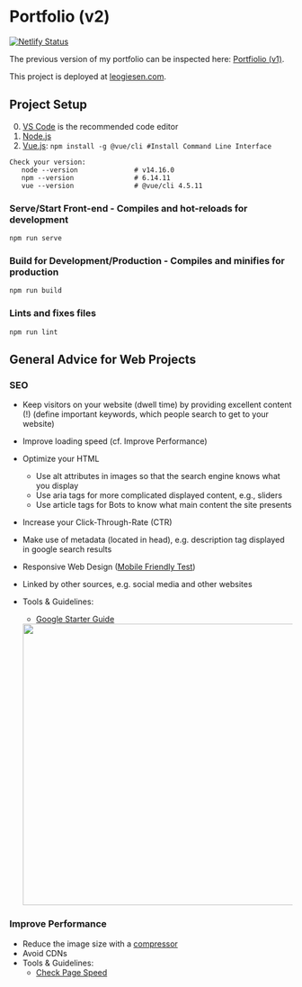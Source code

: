 # Portfolio (v2)

[![Netlify Status](https://api.netlify.com/api/v1/badges/56383890-7eca-4786-9aad-0d4d3cfcc507/deploy-status)](https://app.netlify.com/sites/giesen/deploys)

The previous version of my portfolio can be inspected here: [Portfiolio (v1)](https://github.com/lgiesen/portfolio-v1).

This project is deployed at [leogiesen.com](https://leogiesen.com).

## Project Setup

0. [VS Code](https://code.visualstudio.com "VS Code") is the recommended code editor
1. [Node.js](https://nodejs.org/en/download/ "Node 14.15.1")
1. [Vue.js](https://v3.vuejs.org/guide/installation.html#cli): `npm install -g @vue/cli #Install Command Line Interface`

```
Check your version:
   node --version              # v14.16.0
   npm --version               # 6.14.11
   vue --version               # @vue/cli 4.5.11
```

### Serve/Start Front-end - Compiles and hot-reloads for development

```
npm run serve
```

### Build for Development/Production - Compiles and minifies for production

```
npm run build
```

### Lints and fixes files

```
npm run lint
```

## General Advice for Web Projects

### SEO

- Keep visitors on your website (dwell time) by providing excellent content (!) (define important keywords, which people search to get to your website)
- Improve loading speed (cf. Improve Performance)
- Optimize your HTML
  - Use alt attributes in images so that the search engine knows what you display
  - Use aria tags for more complicated displayed content, e.g., sliders
  - Use article tags for Bots to know what main content the site presents
- Increase your Click-Through-Rate (CTR)
- Make use of metadata (located in head), e.g. description tag displayed in google search results
- Responsive Web Design ([Mobile Friendly Test](https://search.google.com/test/mobile-friendly))
- Linked by other sources, e.g. social media and other websites
- Tools & Guidelines:

  - [Google Starter Guide](https://developers.google.com/search/docs/beginner/seo-starter-guide)

   <img src="https://moz.imgix.net/learn/guides/Mozlows-01-outline.svg?auto=format&ch=Width&fit=max&q=50&s=e088165a17e355b8186964266ef71ca5" width="500px">

### Improve Performance

- Reduce the image size with a [compressor](http://jpeg-optimizer.com/)
- Avoid CDNs
- Tools & Guidelines:
  - [Check Page Speed](https://developers.google.com/speed/pagespeed/insights/)

